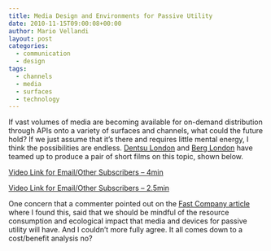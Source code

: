 ```yaml
---
title: Media Design and Environments for Passive Utility
date: 2010-11-15T09:00:08+00:00
author: Mario Vellandi
layout: post
categories:
  - communication
  - design
tags:
  - channels
  - media
  - surfaces
  - technology
---
```

If vast volumes of media are becoming available for on-demand distribution through APIs onto a variety of surfaces and channels, what could the future hold? If we just assume that it&#8217;s there and requires little mental energy, I think the possibilities are endless. [Dentsu London](http://www.dentsulondon.com/) and [Berg London](http://berglondon.com/) have teamed up to produce a pair of short films on this topic, shown below.

[Video Link for Email/Other Subscribers &#8211; 4min](http://vimeo.com/16423199)

[Video Link for Email/Other Subscribers &#8211; 2.5min](http://vimeo.com/16423237)

One concern that a commenter pointed out on the [Fast Company article](http://www.fastcodesign.com/1662620/can-media-be-more-ubiquitous-yet-less-invasive-dentsu-and-berg-show-how) where I found this, said that we should be mindful of the resource consumption and ecological impact that media and devices for passive utility will have. And I couldn&#8217;t more fully agree. It all comes down to a cost/benefit analysis no?
